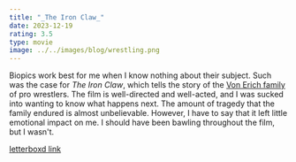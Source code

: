 ```yaml
---
title: "_The Iron Claw_"
date: 2023-12-19
rating: 3.5
type: movie
image: ../../images/blog/wrestling.png
---
```


Biopics work best for me when I know nothing about their subject. Such was the case for _The Iron Claw_, which tells the story of the [Von Erich family](https://en.wikipedia.org/wiki/Von_Erich_family) of pro wrestlers. The film is well-directed and well-acted, and I was sucked into wanting to know what happens next. The amount of tragedy that the family endured is almost unbelievable. However, I have to say that it left little emotional impact on me. I should have been bawling throughout the film, but I wasn't.

[letterboxd link](https://letterboxd.com/film/the-iron-claw-2023/)
